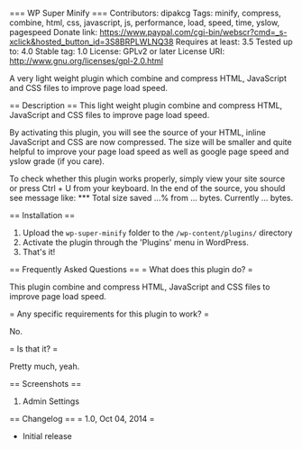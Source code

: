 === WP Super Minify ===
Contributors: dipakcg
Tags: minify, compress, combine, html, css, javascript, js, performance, load, speed, time, yslow, pagespeed
Donate link: https://www.paypal.com/cgi-bin/webscr?cmd=_s-xclick&hosted_button_id=3S8BRPLWLNQ38
Requires at least: 3.5
Tested up to: 4.0
Stable tag: 1.0
License: GPLv2 or later
License URI: http://www.gnu.org/licenses/gpl-2.0.html

A very light weight plugin which combine and compress HTML, JavaScript and CSS files to improve page load speed.

== Description ==
This light weight plugin combine and compress HTML, JavaScript and CSS files to improve page load speed.

By activating this plugin, you will see the source of your HTML, inline JavaScript and CSS are now compressed. The size will be smaller and quite helpful to improve your page load speed as well as google page speed and yslow grade (if you care).

To check whether this plugin works properly, simply view your site source or press Ctrl + U from your keyboard. In the end of the source, you should see message like:
*** Total size saved ...% from ... bytes. Currently ... bytes.

== Installation ==
1. Upload the `wp-super-minify` folder to the `/wp-content/plugins/` directory
2. Activate the plugin through the 'Plugins' menu in WordPress.
3. That's it!

== Frequently Asked Questions ==
= What does this plugin do? =

This plugin combine and compress HTML, JavaScript and CSS files to improve page load speed.

= Any specific requirements for this plugin to work? =

No.

= Is that it? =

Pretty much, yeah.

== Screenshots ==
1. Admin Settings

== Changelog ==
= 1.0, Oct 04, 2014 =
* Initial release
